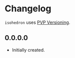 # Changelog

`isohedron` uses [PVP Versioning][1].

## 0.0.0.0

* Initially created.

[1]: https://pvp.haskell.org
